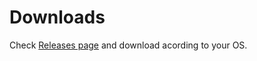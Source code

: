 # Downloads

Check [Releases page](https://github.com/onkube/homebrew-tap/releases) and download acording to your OS. 



